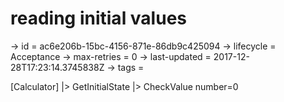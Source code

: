 # reading initial values

-> id = ac6e206b-15bc-4156-871e-86db9c425094
-> lifecycle = Acceptance
-> max-retries = 0
-> last-updated = 2017-12-28T17:23:14.3745838Z
-> tags = 

[Calculator]
|> GetInitialState
|> CheckValue number=0
~~~
